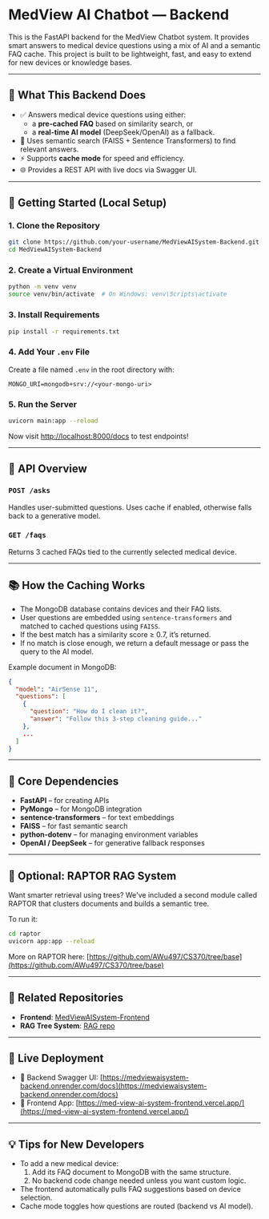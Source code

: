 # MedView AI Chatbot — Backend

This is the FastAPI backend for the MedView Chatbot system. It provides smart answers to medical device questions using a mix of AI and a semantic FAQ cache. This project is built to be lightweight, fast, and easy to extend for new devices or knowledge bases.

---

## 🔧 What This Backend Does

- ✅ Answers medical device questions using either:
  - a **pre-cached FAQ** based on similarity search, or
  - a **real-time AI model** (DeepSeek/OpenAI) as a fallback.
- 🧠 Uses semantic search (FAISS + Sentence Transformers) to find relevant answers.
- ⚡ Supports **cache mode** for speed and efficiency.
- 🌐 Provides a REST API with live docs via Swagger UI.

---

## 🏁 Getting Started (Local Setup)

### 1. Clone the Repository
```bash
git clone https://github.com/your-username/MedViewAISystem-Backend.git
cd MedViewAISystem-Backend
```

### 2. Create a Virtual Environment
```bash
python -m venv venv
source venv/bin/activate  # On Windows: venv\Scripts\activate
```

### 3. Install Requirements
```bash
pip install -r requirements.txt
```

### 4. Add Your `.env` File
Create a file named `.env` in the root directory with:
```
MONGO_URI=mongodb+srv://<your-mongo-uri>
```

### 5. Run the Server
```bash
uvicorn main:app --reload
```

Now visit [http://localhost:8000/docs](http://localhost:8000/docs) to test endpoints!

---

## 📁 API Overview

### `POST /asks`
Handles user-submitted questions. Uses cache if enabled, otherwise falls back to a generative model.

### `GET /faqs`
Returns 3 cached FAQs tied to the currently selected medical device.

---

## 📚 How the Caching Works

- The MongoDB database contains devices and their FAQ lists.
- User questions are embedded using `sentence-transformers` and matched to cached questions using `FAISS`.
- If the best match has a similarity score ≥ 0.7, it’s returned.
- If no match is close enough, we return a default message or pass the query to the AI model.

Example document in MongoDB:
```json
{
  "model": "AirSense 11",
  "questions": [
    {
      "question": "How do I clean it?",
      "answer": "Follow this 3-step cleaning guide..."
    },
    ...
  ]
}
```

---

## 🧰 Core Dependencies

- **FastAPI** – for creating APIs
- **PyMongo** – for MongoDB integration
- **sentence-transformers** – for text embeddings
- **FAISS** – for fast semantic search
- **python-dotenv** – for managing environment variables
- **OpenAI / DeepSeek** – for generative fallback responses

---

## 🌲 Optional: RAPTOR RAG System

Want smarter retrieval using trees? We've included a second module called RAPTOR that clusters documents and builds a semantic tree.

To run it:
```bash
cd raptor
uvicorn app:app --reload
```
More on RAPTOR here: [https://github.com/AWu497/CS370/tree/base](https://github.com/AWu497/CS370/tree/base)

---

## 🔗 Related Repositories

- **Frontend**: [MedViewAISystem-Frontend](https://github.com/your-username/MedViewAISystem-Frontend)
- **RAG Tree System**: [RAG repo](https://github.com/AWu497/CS370/tree/base)

---

## 🚀 Live Deployment

- 🧠 Backend Swagger UI: [https://medviewaisystem-backend.onrender.com/docs](https://medviewaisystem-backend.onrender.com/docs)
- 💬 Frontend App: [https://med-view-ai-system-frontend.vercel.app/](https://med-view-ai-system-frontend.vercel.app/)

---

## 💡 Tips for New Developers

- To add a new medical device:
  1. Add its FAQ document to MongoDB with the same structure.
  2. No backend code change needed unless you want custom logic.
- The frontend automatically pulls FAQ suggestions based on device selection.
- Cache mode toggles how questions are routed (backend vs AI model).
